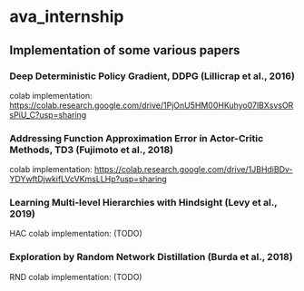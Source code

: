 # ava_internship

## Implementation of some various papers

### Deep Deterministic Policy Gradient, DDPG (Lillicrap et al., 2016)
colab implementation: https://colab.research.google.com/drive/1PjOnU5HM00HKuhyo07lBXsvsORsPiU_C?usp=sharing

### Addressing Function Approximation Error in Actor-Critic Methods, TD3 (Fujimoto et al., 2018)
colab implementation: https://colab.research.google.com/drive/1JBHdiBDv-YDYwftDjwkifLVcVKmsLLHp?usp=sharing

### Learning Multi-level Hierarchies with Hindsight (Levy et al., 2019)
HAC colab implementation: (TODO)

### Exploration by Random Network Distillation (Burda et al., 2018)
RND colab implementation: (TODO)

